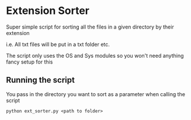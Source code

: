 # Extension Sorter

Super simple script for sorting all the files in a given directory by their extension 

i.e. All txt files will be put in a txt folder etc.

The script only uses the OS and Sys modules so you won't need anything fancy setup for this

## Running the script

You pass in the directory you want to sort as a parameter when calling the script

`python ext_sorter.py <path to folder>`

